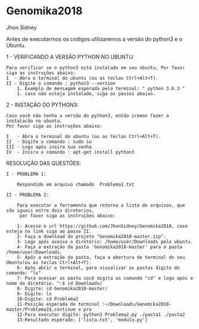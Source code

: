 # Genomika2018

Jhon Sidney

Antes de executarmos os codigos utilizaremos a versão do python3 e o Ubuntu.

1 - VERIFICANDO A VERSÃO PYTHON NO UBUNTU:

    Para verificar se o python3 está instalado em seu ubuntu, Por favor siga as instruções abaixo:
    I  - Abra o terminal do ubuntu (ou as teclas Ctrl+Alt+T).
    II - Digite o comando : python3 --version
        1. Exemplo de mensagem esperada pelo terminal: " python 3.6.3 "
        2. caso não esteja instalado, siga os passos abaixo.

2 - INSTAÇÃO DO PYTHON3:

    Caso você não tenha a versão do python3, então iremos fazer a instalacão no ubuntu.
    Por favor siga as instruções abaixo:

    I   - Abra o terminal do ubuntu (ou as teclas Ctrl+Alt+T).
    II  - Digite o comando : sudo su
    III - Logo após insira sua senha
    IV  - Insira o comando : apt-get install python3



RESOLUÇÃO DAS QUESTÕES:

    I - PROBLEMA 1:

        Respondido em arquivo chamado  Problema1.txt

    II - PROBLEMA 2:

        Para executar a ferramenta que retorna a lista de arquivos, que são iguais entre dois diretorios,
         por favor siga as instruções abaixo:

        1- Acesse o url https://github.com/JhonSidney/Genomika2018, caso esteja no link siga ao passo II.
        2- Faça o download do projeto "Genomika2018-master.zip".
        3- Logo após acesse o diretório: /home/user/Downloads pelo ubuntu.
        4- Faça a extração da pasta 'Genomika2018-master' para a pasta /home/user/Downloads.
        5- Após a extração da pasta, faça a abertura do terminal do seu Ubuntu(ou as teclas Ctrl+Alt+T).
        6- Após abrir o terminal, para visualizar as pastas digite do comando: "ls"
        7- Para acessar as pasta você digita os comando "cd" e logo após o nome do diretório. ":$ cd Downloads/
        8- Digite: cd Genomika2018-master/
        9- Digite: ls
        10-Digite: cd Problema2
        11-Posição esperada do terminal :~/Downloads/Genomika2018-master/Problema2$,continue o pro
        12-Para executar digite: python3 Problema2.py ./pasta1 ./pasta2
        13-Resultado esperado: ['lista.txt', 'modulo.py']